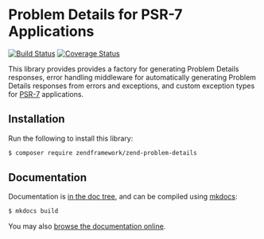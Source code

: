 # Problem Details for PSR-7 Applications

[![Build Status](https://secure.travis-ci.org/zendframework/zend-problem-details.svg?branch=master)](https://secure.travis-ci.org/zendframework/zend-problem-details)
[![Coverage Status](https://coveralls.io/repos/github/zendframework/zend-problem-details/badge.svg?branch=master)](https://coveralls.io/github/zendframework/zend-problem-details?branch=master)

This library provides provides a factory for generating Problem Details
responses, error handling middleware for automatically generating Problem
Details responses from errors and exceptions, and custom exception types for
[PSR-7](http://www.php-fig.org/psr/psr-7/) applications.

## Installation

Run the following to install this library:

```bash
$ composer require zendframework/zend-problem-details
```

## Documentation

Documentation is [in the doc tree](docs/book/), and can be compiled using [mkdocs](http://www.mkdocs.org):

```bash
$ mkdocs build
```

You may also [browse the documentation online](https://docs.zendframework.com/problem-details/).
